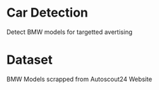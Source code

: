 # Car Detection

Detect BMW models for targetted avertising

# Dataset

BMW Models scrapped from Autoscout24 Website



